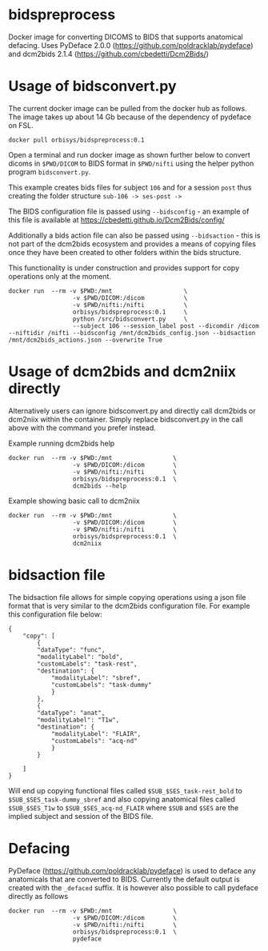# bidspreprocess
Docker image for converting DICOMS to BIDS that supports anatomical defacing. Uses PyDeface 2.0.0 (https://github.com/poldracklab/pydeface) and dcm2bids 2.1.4 (https://github.com/cbedetti/Dcm2Bids/)

# Usage of bidsconvert.py
The current docker image can be pulled from the docker hub as follows. The image takes up about 14 Gb because of the dependency of pydeface on FSL.

`docker pull orbisys/bidspreprocess:0.1`

Open a terminal and run docker image as shown further below to convert dicoms in `$PWD/DICOM` to BIDS format in `$PWD/nifti` using the helper python program `bidsconvert.py`.

This example creates bids files for subject `106` and for a session `post` thus creating the folder structure `sub-106 -> ses-post ->`

The BIDS configuration file is passed using `--bidsconfig` - an example of this file is available at https://cbedetti.github.io/Dcm2Bids/config/

Additionally a bids action file can also be passed using `--bidsaction` - this is not part of the dcm2bids ecosystem and provides a means of copying files once they have been created to other folders within the bids structure.

This functionality is under construction and provides support for copy operations only at the moment. 

```
docker run  --rm -v $PWD:/mnt                    \ 
                  -v $PWD/DICOM:/dicom           \
                  -v $PWD/nifti:/nifti           \
                  orbisys/bidspreprocess:0.1     \   
                  python /src/bidsconvert.py     \ 
                  --subject 106 --session_label post --dicomdir /dicom --niftidir /nifti --bidsconfig /mnt/dcm2bids_config.json --bidsaction /mnt/dcm2bids_actions.json --overwrite True
```

# Usage of dcm2bids and dcm2niix directly
Alternatively users can ignore bidsconvert.py and directly call dcm2bids or dcm2niix within the container. Simply replace bidsconvert.py in the call above with the command you prefer instead.

Example running dcm2bids help
```
docker run  --rm -v $PWD:/mnt                 \
                  -v $PWD/DICOM:/dicom        \
                  -v $PWD/nifti:/nifti        \
                  orbisys/bidspreprocess:0.1  \
                  dcm2bids --help
```

Example showing basic call to dcm2niix
```
docker run  --rm -v $PWD:/mnt                 \
                  -v $PWD/DICOM:/dicom        \
                  -v $PWD/nifti:/nifti        \
                  orbisys/bidspreprocess:0.1  \
                  dcm2niix
```
# bidsaction file
The bidsaction file allows for simple copying operations using a json file format that is very similar to the dcm2bids configuration file. For example this configuration file below: 

```
{
    "copy": [
        {
        "dataType": "func",
        "modalityLabel": "bold",
        "customLabels": "task-rest",
        "destination": {
            "modalityLabel": "sbref",
            "customLabels": "task-dummy"
            }
        },
        {
        "dataType": "anat",
        "modalityLabel": "T1w",
        "destination": {
            "modalityLabel": "FLAIR",
            "customLabels": "acq-nd"
            }
        }
		
    ]
}
```

Will end up copying functional files called `$SUB_$SES_task-rest_bold` to `$SUB_$SES_task-dummy_sbref`
and also copying anatomical files called `$SUB_$SES_T1w` to `$SUB_$SES_acq-nd_FLAIR`
where `$SUB` and `$SES` are the implied subject and session of the BIDS file.

# Defacing
PyDeface (https://github.com/poldracklab/pydeface) is used to deface any anatomicals that are converted to BIDS. 
Currently the default output is created with the `_defaced` suffix. It is however also possible to call pydeface directly as follows

```
docker run  --rm -v $PWD:/mnt                 \
                  -v $PWD/DICOM:/dicom        \
                  -v $PWD/nifti:/nifti        \
                  orbisys/bidspreprocess:0.1  \
                  pydeface
```
